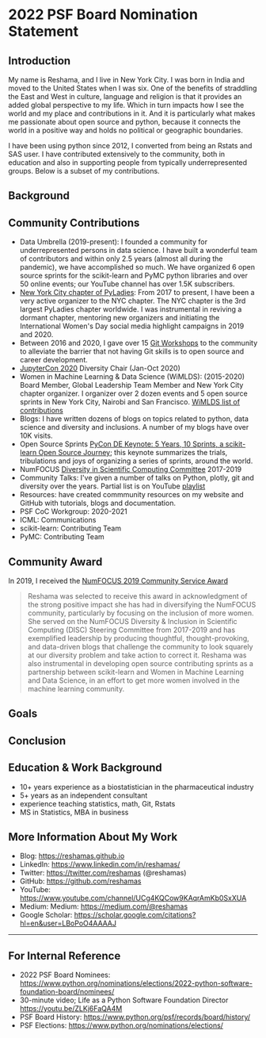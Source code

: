 # 2022 PSF Board Nomination Statement

## Introduction
My name is Reshama, and I live in New York City.  I was born in India and moved to the United States when I was six.  One of the benefits of straddling the East and West in culture, language and religion is that it provides an added global perspective to my life. Which in turn impacts how I see the world and my place and contributions in it.  And it is particularly what makes me passionate about open source and python, because it connects the world in a positive way and holds no political or geographic boundaries.  

I have been using python since 2012, I converted from being an Rstats and SAS user. I have contributed extensively to the community, both in education and also in supporting people from typically underrepresented groups.  Below is a subset of my contributions.

## Background

##  Community Contributions
- Data Umbrella (2019-present): I founded a community for underrepresented persons in data science.   I have built a wonderful team of contributors and within only 2.5 years (almost all during the pandemic), we have accomplished so much.  We have organized 6 open source sprints for the scikit-learn and PyMC python libraries and over 50 online events; our YouTube channel has over 1.5K subscribers.  
- [New York City chapter of PyLadies](https://nyc.pyladies.com): From 2017 to present, I have been a very active organizer to the NYC chapter.  The NYC chapter is the 3rd largest PyLadies chapter worldwide.  I was instrumental in reviving a dormant chapter, mentoring new organizers and initiating the International Women's Day social media highlight campaigns in 2019 and 2020. 
- Between 2016 and 2020, I gave over 15 [Git Workshops](https://github.com/reshamas/git-intro-workshop/blob/master/git-workshops.MD) to the community to alleviate the barrier that not having Git skills is to open source and career development.
- [JupyterCon 2020](https://jupytercon.com) Diversity Chair (Jan-Oct 2020)
- Women in Machine Learning & Data Science (WiMLDS): (2015-2020) Board Member, Global Leadership Team Member and New York City chapter organizer. I organizer over 2 dozen events and 5 open source sprints in New York City, Nairobi and San Francisco.  [WiMLDS list of contributions](https://reshamas.github.io/moving-on-from-wimlds/)
- Blogs:  I have written dozens of blogs on topics related to python, data science and diversity and inclusions.  A number of my blogs have over 10K visits.
- Open Source Sprints [PyCon DE Keynote: 5 Years, 10 Sprints, a scikit-learn Open Source Journey](https://youtu.be/ZUqJaCWPvmk); this keynote summarizes the trials, tribulations and joys of organizing a series of sprints, around the world. 
- NumFOCUS [Diversity in Scientific Computing Committee](https://reshamas.github.io/on-receiving-2019-community-leadership-award-from-numfocus/)  2017-2019
- Community Talks:  I've given a number of talks on Python, plotly, git and diversity over the years.  Partial list is on YouTube [playlist](https://www.youtube.com/playlist?list=PLBKcU7Ik-ir84cthbsQ_zU72sG-zUnEQn)
- Resources: have created commmunity resources on my website and GitHub with tutorials, blogs and documentation. 
- PSF CoC Workgroup:  2020-2021
- ICML: Communications
- scikit-learn:  Contributing Team
- PyMC:  Contributing Team

## Community Award
In 2019, I received the [NumFOCUS 2019 Community Service Award](https://numfocus.org/blog/2019-numfocus-awards)
>Reshama was selected to receive this award in acknowledgment of the strong positive impact she has had in diversifying the NumFOCUS community, particularly by focusing on the inclusion of more women. She served on the NumFOCUS Diversity & Inclusion in Scientific Computing (DISC) Steering Committee from 2017-2019 and has exemplified leadership by producing thoughtful, thought-provoking, and data-driven blogs that challenge the community to look squarely at our diversity problem and take action to correct it. Reshama was also instrumental in developing open source contributing sprints as a partnership between scikit-learn and Women in Machine Learning and Data Science, in an effort to get more women involved in the machine learning community.

## Goals

## Conclusion

## Education & Work Background
- 10+ years experience as a biostatistician in the pharmaceutical industry
- 5+ years as an independent consultant
- experience teaching statistics, math, Git, Rstats
- MS in Statistics, MBA in business

## More Information About My Work
- Blog:  https://reshamas.github.io  
- LinkedIn:  https://www.linkedin.com/in/reshamas/  
- Twitter: https://twitter.com/reshamas  (@reshamas)  
- GitHub:  https://github.com/reshamas  
- YouTube: https://www.youtube.com/channel/UCg4KQCow9KAqrAmKb0SxXUA
- Medium:  Medium: https://medium.com/@reshamas  
- Google Scholar: https://scholar.google.com/citations?hl=en&user=LBoPoO4AAAAJ

---

## For Internal Reference
- 2022 PSF Board Nominees:  https://www.python.org/nominations/elections/2022-python-software-foundation-board/nominees/
- 30-minute video; Life as a Python Software Foundation Director https://youtu.be/ZLKj6FaQA4M
- PSF Board History:  https://www.python.org/psf/records/board/history/
- PSF Elections:  https://www.python.org/nominations/elections/

